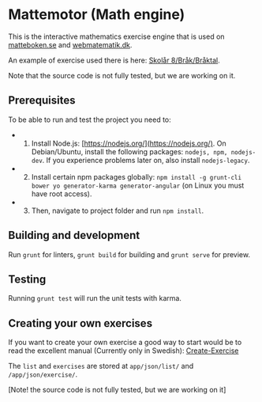 # Mattemotor (Math engine)

This is the interactive mathematics exercise engine that is used on [matteboken.se](http://matteboken.se/) and [webmatematik.dk](http://webmatematik.dk).

An example of exercise used there is here: [Skolår 8/Bråk/Bråktal](http://www.matteboken.se/lektioner/skolar-8/brak/braktal/uppgifter#/exercises/10993/11058).

Note that the source code is not fully tested, but we are working on it.

## Prerequisites

To be able to run and test the project you need to:

* 1) Install Node.js: [https://nodejs.org/](https://nodejs.org/).
On Debian/Ubuntu, install the following packages: `nodejs, npm, nodejs-dev`. If you experience problems later on, also install `nodejs-legacy`.

* 2) Install certain npm packages globally: `npm install -g grunt-cli bower yo generator-karma generator-angular` (on Linux you must have root access).

* 3) Then, navigate to project folder and run `npm install`.

## Building and development

Run `grunt` for linters, `grunt build` for building and `grunt serve` for preview.

## Testing

Running `grunt test` will run the unit tests with karma.

##  Creating your own exercises

If you want to create your own exercise a good way to start would be to read the excellent manual (Currently only in Swedish): [Create-Exercise](Create-Exercise.md)

The `list` and `exercises` are stored at `app/json/list/` and `/app/json/exercise/`.

[Note! the source code is not fully tested, but we are working on it]
